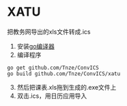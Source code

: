 # XATU
把教务网导出的xls文件转成.ics

1. 安装[go编译器](https://golang.google.cn/)
2. 编译程序
```
go get github.com/Tnze/ConvICS
go build github.com/Tnze/ConvICS/xatu
```
3. 然后把课表.xls拖到生成的.exe文件上
4. 双击.ics，用日历应用导入